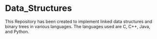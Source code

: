 # Data_Structures
This Repository has been created to implement linked data structures and binary trees in various languages. The languages used are C, C++, Java, and Python.
